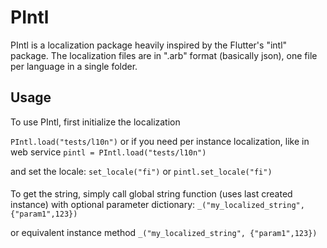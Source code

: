 # PIntl

PIntl is a localization package heavily inspired by the Flutter's "intl" package. The localization files are in ".arb" format (basically json), one file per language in a single folder.

## Usage

To use PIntl, first initialize the localization

```PIntl.load("tests/l10n")```
or 
if you need per instance localization, like in web service
```pintl = PIntl.load("tests/l10n")``` 

and set the locale:
```set_locale("fi")```
or
```pintl.set_locale("fi")```

####

To get the string, simply call global string function (uses last created instance) with optional parameter dictionary:
```_("my_localized_string", {"param1",123})```

or equivalent instance method
```_("my_localized_string", {"param1",123})```


